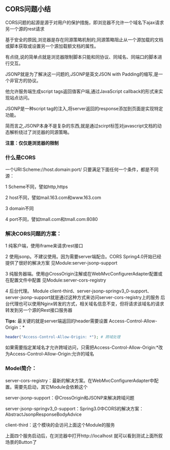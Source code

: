 
## CORS问题小结 ##
CORS问题的起源是源于对用户的保护措施，即浏览器不允许一个域名下ajax请求另一个源的rest请求


基于安全的原因,浏览器是存在同源策略机制的,同源策略阻止从一个源加载的文档或脚本获取或设置另一个源加载额文档的属性。

有点绕,说的简单点就是浏览器限制脚本只能和同协议、同域名、同端口的脚本进行交互。

JSONP就是为了解决这一问题的,JSONP是英文JSON with Padding的缩写,是一个非官方的协议。

他允许服务端生成script tags返回值客户端,通过JavaScript callback的形式来实现站点访问。

JSONP是一种script tag的注入,将server返回的response添加到页面是实现特定功能。

简而言之,JSONP本身不是复杂的东西,就是通过scirpt标签对javascript文档的动态解析绕过了浏览器的同源策略。


**注意：仅仅是浏览器的限制**

### 什么是CORS ###
一个URI:Scheme://host.domain:port/
只要满足下面任何一个条件，都是不同源：

1 Scheme不同，譬如http,https

2 host不同，譬如mail.163.com和www.163.com

3 domain不同

4 port不同，譬如tmall.com和tmall.com:8080


### 解决CORS问题的方案： ###
1 纯客户端，使用iframe来请求rest接口

2 使用jsonp。不建议使用。因为需要server端配合。CORS Spring4.0开始已经提供了很好的解决方案
见Module:server-jsonp-support

3 纯服务器端。使用@CrossOrigin注解或在WebMvcConfigurerAdapter配置或在配置文件中配置
见Module:server-cors-registry

4 后台代理。
Module client-third、server-jsonp-springv3_0-support、server-jsonp-support就是通过这种方式来访问server-cors-registry上的服务
后台代理也可以使用Nginx转发的方式，相关域名信息不变，但将请求该域名的请求转发到另一个源的Rest接口服务器

**Tips:**
最关键的就是server端返回的header需要设置 Access-Control-Allow-Origin：*

```php
header("Access-Control-Allow-Origin: *"); # 跨域处理
```

如果需要指定某域名才允许跨域访问，只需把Access-Control-Allow-Origin:*改为Access-Control-Allow-Origin:允许的域名


### Model简介： ###
server-cors-registry：最新的解决方案。在WebMvcConfigurerAdapter中配置。需要先启动，其它Module会依赖这个

server-jsonp-support：@CrossOrigin和JSONP来解决跨域问题

server-jsonp-springv3_0-support：Spring3.0中CORS的解决方案：AbstractJsonpResponseBodyAdvice

client-third：这个模块的会访问上面这个Module的服务


上面四个服务启动后，在浏览器中打开http://localhost 就可以看到测试上面所叙场景的Button了







